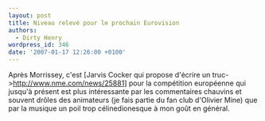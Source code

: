 ```yaml
---
layout: post
title: Niveau relevé pour le prochain Eurovision
authors:
  - Dirty Henry
wordpress_id: 346
date: '2007-01-17 12:26:00 +0100'
---
```

Après Morrissey, c'est [Jarvis Cocker qui propose d'écrire un truc->http://www.nme.com/news/25881] pour la compétition européenne qui jusqu'à présent est plus intéressante par les commentaires chauvins et souvent drôles des animateurs (je fais partie du fan club d'Olivier Mine) que par la musique un poil trop célinedionesque à mon goût en général.

